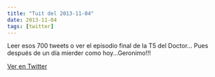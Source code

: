 ```yaml
---
title: "Tuit del 2013-11-04"
date: 2013-11-04
tags: [twitter]
---
```


Leer esos 700 tweets o ver el episodio final de la T5 del Doctor… Pues después de un día mierder como hoy…Geronimo!!!



[Ver en Twitter](https://twitter.com/i/web/status/397451879883735040)
